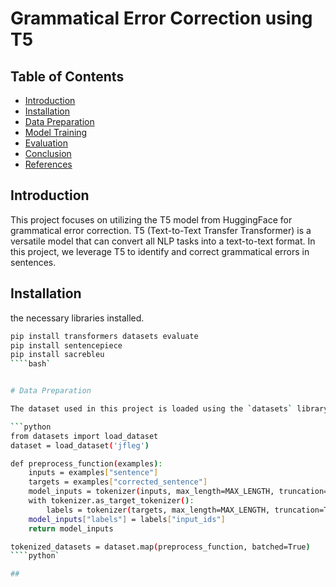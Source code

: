 # Grammatical Error Correction using T5

## Table of Contents
- [Introduction](#introduction)
- [Installation](#installation)
- [Data Preparation](#data-preparation)
- [Model Training](#model-training)
- [Evaluation](#evaluation)
- [Conclusion](#conclusion)
- [References](#references)

## Introduction
This project focuses on utilizing the T5 model from HuggingFace for grammatical error correction. T5 (Text-to-Text Transfer Transformer) is a versatile model that can convert all NLP tasks into a text-to-text format. In this project, we leverage T5 to identify and correct grammatical errors in sentences.

## Installation
 the necessary libraries installed.
```bash
pip install transformers datasets evaluate
pip install sentencepiece
pip install sacrebleu
````bash`


# Data Preparation

The dataset used in this project is loaded using the `datasets` library from HuggingFace. The dataset is preprocessed to fit the input requirements of the T5 model.

```python
from datasets import load_dataset
dataset = load_dataset('jfleg')

def preprocess_function(examples):
    inputs = examples["sentence"]
    targets = examples["corrected_sentence"]
    model_inputs = tokenizer(inputs, max_length=MAX_LENGTH, truncation=True)
    with tokenizer.as_target_tokenizer():
        labels = tokenizer(targets, max_length=MAX_LENGTH, truncation=True)
    model_inputs["labels"] = labels["input_ids"]
    return model_inputs

tokenized_datasets = dataset.map(preprocess_function, batched=True)
````python`

## 

